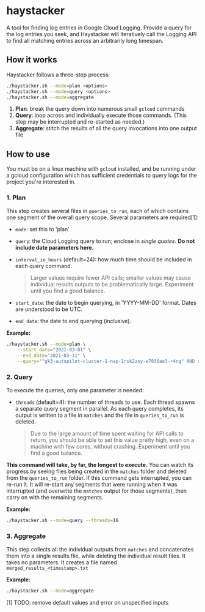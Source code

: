 # haystacker
A tool for finding log entries in Google Cloud Logging. Provide a query for the log entries you seek, and Haystacker will iteratively call the Logging API to find all matching entries across an arbitrarily long timespan.

## How it works
Haystacker follows a three-step process:
```sh
./haystacker.sh --mode=plan <options>
./haystacker.sh --mode=query <options>
./haystacker.sh --mode=aggregate
```
1. **Plan**: break the query down into numerous small `gcloud` commands
2. **Query**: loop across and individually execute those commands. (This step may be interrupted and re-started as needed.)
3. **Aggregate**: stitch the results of all the query invocations into one output file

## How to use
You must be on a linux machine with `gcloud` installed, and be running under a gcloud configuration which has sufficient credentials to query logs for the project you're interested in.

### 1. Plan
This step creates several files in `queries_to_run`, each of which contains one segment of the overall query scope. Several parameters are required[1]:
* `mode`: set this to 'plan'
* `query`:  the Cloud Logging query to run; enclose in *single quotes*. **Do not include date parameters here.**
* `interval_in_hours` (default=24): how much time should be included in each query command. 

    > Larger values require fewer API calls; smaller values may cause individual results outputs to be problematically large. Experiment until you find a good balance.
* `start_date`: the date to begin querying, in 'YYYY-MM-DD' format. Dates are understood to be UTC.
* `end_date`: the date to end querying (inclusive).

**Example:**
```sh
./haystacker.sh --mode=plan \
    --start_date="2021-03-01" \
    --end_date="2021-03-31" \
    --query='"gk3-autopilot-cluster-1-nap-1rsk2zoy-e7036ee3-r4rg" AND severity=WARNING'
```

### 2. Query
To execute the queries, only one parameter is needed:
* `threads` (default=4): the number of threads to use. Each thread spawns a separate query segment in parallel. As each query completes, its output is written to a file in `matches` and the file in `queries_to_run` is deleted. 

    > Due to the large amount of time spent waiting for API calls to return, you should be able to set this value pretty high, even on a machine with few cores, without crashing. Experiment until you find a good balance.

**This command will take, by far, the longest to execute.** You can watch its progress by seeing files being created in the `matches` folder and deleted from the `queries_to_run` folder. If this command gets interrupted, you can re-run it. It will re-start any segments that were running when it was interrupted (and overwrite the `matches` output for those segments), then carry on with the remaining segments.

**Example:**
```sh
./haystacker.sh --mode=query --threads=16
```

### 3. Aggregate
This step collects all the individual outputs from `matches` and concatenates them into a single results file, while deleting the individual result files. It takes no parameters. It creates a file named `merged_results_<timestamp>.txt`

**Example:**
```sh
./haystacker.sh --mode=aggregate
```



[1] TODO: remove default values and error on unspecified inputs